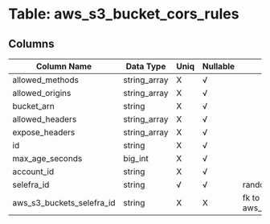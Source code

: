 # Table: aws_s3_bucket_cors_rules

## Columns 

|  Column Name   |  Data Type  | Uniq | Nullable | Description | 
|  ----  | ----  | ----  | ----  | ---- | 
| allowed_methods | string_array | X | √ |  | 
| allowed_origins | string_array | X | √ |  | 
| bucket_arn | string | X | √ |  | 
| allowed_headers | string_array | X | √ |  | 
| expose_headers | string_array | X | √ |  | 
| id | string | X | √ |  | 
| max_age_seconds | big_int | X | √ |  | 
| account_id | string | X | √ |  | 
| selefra_id | string | √ | √ | random id | 
| aws_s3_buckets_selefra_id | string | X | X | fk to aws_s3_buckets.selefra_id | 


